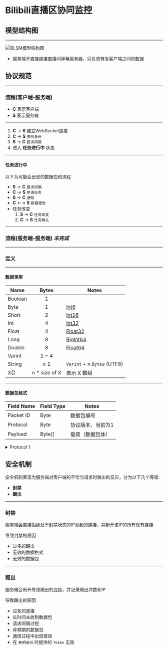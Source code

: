 # Bilibili直播区协同监控

## 模型结构图

-----------------------------------

![BLSM模型结构图](https://cdn.jsdelivr.net/gh/SeaLoong/BLSM@master/blsm.png)

+ 服务端不直接连接直播间弹幕服务器，只负责转发客户端之间的数据

## 协议规范

-----------------------------------

### 流程(客户端-服务端)

+ **C** 表示客户端
+ **S** 表示服务端

-----------------------------------

1. **C** → **S** 建立WebSocket连接
2. **C** → **S** `表明身份`
3. **S** → **C** `要求间隔`
4. 进入 **任务进行中** 状态

-----------------------------------

#### 任务进行中

以下为可能会出现的数据包和流程

+ **S** → **C** `要求间隔`
+ **C** → **S** `申请任务`
+ **S** → **C** `通知`
+ **C** ←→ **S** `数据报告`
+ 任务改变
    1. **S** → **C** `任务改变`
    2. **C** → **S** `任务确认`

-----------------------------------

### 流程(服务端-服务端) ***未完成***

-----------------------------------

### 定义

-----------------------------------

#### 数据类型

| Name         | Bytes | Notes |
|--------------|:-----:|-------|
| Boolean      | 1     |       |
| Byte         | 1     | [Int8](https://developer.mozilla.org/zh-CN/docs/Web/JavaScript/Reference/Global_Objects/DataView/getInt8)  |
| Short        | 2     | [Int16](https://developer.mozilla.org/zh-CN/docs/Web/JavaScript/Reference/Global_Objects/DataView/getInt16) |
| Int          | 4     | [Int32](https://developer.mozilla.org/zh-CN/docs/Web/JavaScript/Reference/Global_Objects/DataView/getInt32) |
| Float        | 4     | [Float32](https://developer.mozilla.org/zh-CN/docs/Web/JavaScript/Reference/Global_Objects/DataView/getFloat32) |
| Long         | 8     | [BigInt64](https://developer.mozilla.org/zh-CN/docs/Web/JavaScript/Reference/Global_Objects/DataView/getBigInt64) |
| Double       | 8     | [Float64](https://developer.mozilla.org/zh-CN/docs/Web/JavaScript/Reference/Global_Objects/DataView/getFloat64) |
| Varint       | 1 ~ 4 | |
| String       | ≥ 1   | `Varint` + n `Byte`s (UTF8) |
| X[]          | n * size of X | 表示 X 数组 |

-----------------------------------

#### 数据包格式

| Field Name | Field Type | Notes |
|------------|------------|-------|
| Packet ID  | Byte       | 数据包编号 |
| Protocol   | Byte       | 协议版本，当前为1 |
| Payload    | Byte[]     | 载荷（数据包体） |

<details>
<summary>Protocol 1</summary>

#### 表明身份

| From | To | Packet ID |
|:----:|:--:|:---------:|
| Client | Server | 0x01 |
| Admin  | Server | 0x01 |

| Field Name | Field Type | Notes |
| ---------- | ---------- | ----- |
| Identity   | Byte       | 0: 客户端; 1:服务端 2:管理员 |
| Token      | String     | 特定的令牌 |

-----------------------------------

#### 要求间隔

| From | To | Packet ID |
|:----:|:--:|:---------:|
| Server | Client | 0x02 |

| Field Name | Field Type | Notes |
| ---------- | ---------- | ----- |
| Min Interval | Varint   | 最小数据包发送间隔，单位为毫秒 |
| Max Interval | Varint   | 最大数据包发送间隔，单位为毫秒 |

-----------------------------------

#### 申请任务

| From | To | Packet ID |
|:----:|:--:|:---------:|
| Client | Server | 0x03 |

| Field Name | Field Type | Notes |
| ---------- | ---------- | ----- |
| Room Count | Varint      | 可监听的房间数量 |

-----------------------------------

#### 改变任务

| From | To | Packet ID |
|:----:|:--:|:---------:|
| Server | Client | 0x04 |

| Field Name | Field Type | Notes |
| ---------- | ---------- | ----- |
| Room Count | Varint      | 需要增加/变更的房间数量 |
| Room ID    | String[]      | 需要增加/变更的房间ID |

-----------------------------------

#### 确认任务

| From | To | Packet ID |
|:----:|:--:|:---------:|
| Client | Server | 0x05 |

| Field Name | Field Type | Notes |
| ---------- | ---------- | ----- |
| Room Count | Varint      | 确认监听的房间数量 |
| Room ID    | String[]      | 确认监听的房间ID |

-----------------------------------

#### 报告数据

| From | To | Packet ID |
|:----:|:--:|:---------:|
| Server | Client | 0x06 |
| Client | Server | 0x07 |

| Field Name | Field Type | Notes |
| ---------- | ---------- | ----- |
| Type       | Byte       | 0:节奏风暴; 1:特殊礼物; 2:天选时刻 |
| Room ID    | String     | 房间ID |
| ID         | String     | 抽奖ID |
| Time       | Int        | 持续时间 |
| Detail     | String     | 详细信息，JSON |

-----------------------------------

#### 通知

| From | To | Packet ID |
|:----:|:--:|:---------:|
| Client | Server | 0xFF |
| Server | Client | 0xFF |
| Admin  | Server | 0xFF |

| Field Name | Field Type | Notes |
| ---------- | ---------- | ----- |
| Type       | Byte       | 通知类型 |
| Message    | String     | 消息内容 |
| Token      | String     | 发送通知所需的令牌 |

-----------------------------------

</details>

## 安全机制

安全机制表现为服务端对客户端的不恰当请求时做出的反应，分为以下几个等级:

+ **封禁**
+ **踢出**

-----------------------------------

### 封禁

服务端会直接拒绝处于封禁状态的IP发起的连接，并断开该IP的所有现有连接

导致封禁的原因

+ 过多的踢出
+ 无效的数据格式
+ 无效的数据包

-----------------------------------

### 踢出

服务端会断开导致踢出的连接，并记录踢出次数和IP

导致踢出的原因

+ 过多的连接
+ 长时间未收到数据包
+ 请求间隔过短
+ 非预期的数据包
+ 通信过程中出现错误
+ 在 `表明身份` 时提供的 `Token` 无效
